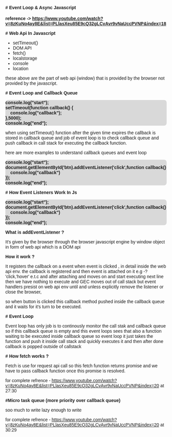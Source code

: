 <!-- styles -->

<style>
    * {
        font-family:sans-serif;
    }
    .highlight-normal {
        padding-inline:15px;
        padding-block:6px;
        background-color:#d9d;
       border-radius:3px;
        font-weight:700;
    }
    .highlight-em {
         padding-inline:10px;
        background-color:#cdfab6;
        border-radius:3px;
        font-weight:700;
    }
    .sub-heading {
        font-size:0.8rem
    }

    .code-example {
        font-weight:700;
         background-color:#d9d9d9; border-radius:8px;
    }

    .nothing {
        padding:10px;
    }
</style>

#### # Event Loop & Async Javascript

**reference -> https://www.youtube.com/watch?v=8zKuNo4ay8E&list=PLlasXeu85E9cQ32gLCvAvr9vNaUccPVNP&index=18**

<!-- <span class="highlight-normal sub-heading">Things to cover</span> -->

**# Web Api In Javascript**

- setTimeout()
- DOM API
- fetch()
- localstorage
- console
- location

these above are the part of web api (window) that is provided by the browser not provided by the javascript.

**# Event Loop and Callback Queue**

<pre class="code-example">
console.log("start");
setTimeout(function callback() {
    console.log("callback");
},5000);
console.log("end");
</pre>

when using setTimeout() function after the given time expires the callback is stored in callback queue and job of event loop is to check callback queue and push callback in call stack for executing the callback function.

here are more examples to understand callback queues and event loop

<pre class="code-example">
console.log("start");
document.getElementById('btn).addEventListener('click',function callback() {
    console.log("callback")
});
console.log("end");
</pre>

**# How Event Listeners Work In Js**

<pre class="code-example">
console.log("start");
document.getElementById('btn).addEventListener('click',function callback() {
    console.log("callback")
});
console.log("end");
</pre>

**What is addEventListener ?**

It's given by the browser through the browser javascript engine by window object in form of web api which is a DOM api

**How it work ?**

It registers the callback on a event when event is clicked , in detail inside the web api env. the callback is registered and then event is attached on it e.g -? 'click,'hover' e.t.c and after attaching and moves on and start executing next line then we have nothing to execute and GEC moves out of call stack but event handlers presist on web api env until and unless explicitly remove the listener or close the browser,

so when button is clicked this callback method pushed inside the callback queue and it waits for it's turn to be executed.

**# Event Loop**

Event loop has only job is to continously monitor the call stak and callback queue so if this callback queue is empty and this event loops sees that also a function waiting to be executed inside callback queue so event loop it just takes the function and push it inside call stack and quickly executes it and then after done callback is popped outside of callstack

**# How fetch works ?**

Fetch is use for request api call so this fetch function returns promise and we have to pass callback function once this promise is resolved.

for complete refrence - https://www.youtube.com/watch?v=8zKuNo4ay8E&list=PLlasXeu85E9cQ32gLCvAvr9vNaUccPVNP&index=20 at 27:30

**#Micro task queue (more priority over callback queue)**

soo much to write lazy enough to write

for complete refrence - https://www.youtube.com/watch?v=8zKuNo4ay8E&list=PLlasXeu85E9cQ32gLCvAvr9vNaUccPVNP&index=20 at 30:29